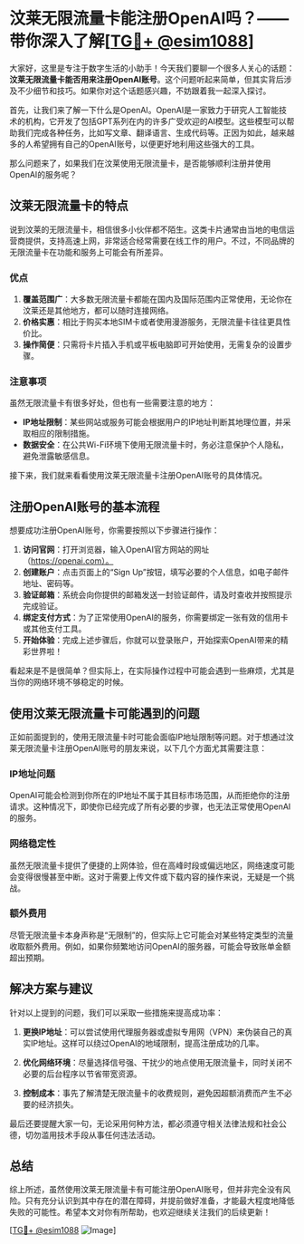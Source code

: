 # 汶莱无限流量卡能注册OpenAI吗？——带你深入了解[[TG💪+ @esim1088](https://t.me/s/esim1088)]

大家好，这里是专注于数字生活的小助手！今天我们要聊一个很多人关心的话题：**汶莱无限流量卡能否用来注册OpenAI账号**。这个问题听起来简单，但其实背后涉及不少细节和技巧。如果你对这个话题感兴趣，不妨跟着我一起深入探讨。

首先，让我们来了解一下什么是OpenAI。OpenAI是一家致力于研究人工智能技术的机构，它开发了包括GPT系列在内的许多广受欢迎的AI模型。这些模型可以帮助我们完成各种任务，比如写文章、翻译语言、生成代码等。正因为如此，越来越多的人希望拥有自己的OpenAI账号，以便更好地利用这些强大的工具。

那么问题来了，如果我们在汶莱使用无限流量卡，是否能够顺利注册并使用OpenAI的服务呢？

## 汶莱无限流量卡的特点

说到汶莱的无限流量卡，相信很多小伙伴都不陌生。这类卡片通常由当地的电信运营商提供，支持高速上网，非常适合经常需要在线工作的用户。不过，不同品牌的无限流量卡在功能和服务上可能会有所差异。

### 优点
1. **覆盖范围广**：大多数无限流量卡都能在国内及国际范围内正常使用，无论你在汶莱还是其他地方，都可以随时连接网络。
2. **价格实惠**：相比于购买本地SIM卡或者使用漫游服务，无限流量卡往往更具性价比。
3. **操作简便**：只需将卡片插入手机或平板电脑即可开始使用，无需复杂的设置步骤。

### 注意事项
虽然无限流量卡有很多好处，但也有一些需要注意的地方：
- **IP地址限制**：某些网站或服务可能会根据用户的IP地址判断其地理位置，并采取相应的限制措施。
- **数据安全**：在公共Wi-Fi环境下使用无限流量卡时，务必注意保护个人隐私，避免泄露敏感信息。

接下来，我们就来看看使用汶莱无限流量卡注册OpenAI账号的具体情况。

## 注册OpenAI账号的基本流程

想要成功注册OpenAI账号，你需要按照以下步骤进行操作：

1. **访问官网**：打开浏览器，输入OpenAI官方网站的网址（https://openai.com）。
2. **创建账户**：点击页面上的“Sign Up”按钮，填写必要的个人信息，如电子邮件地址、密码等。
3. **验证邮箱**：系统会向你提供的邮箱发送一封验证邮件，请及时查收并按照提示完成验证。
4. **绑定支付方式**：为了正常使用OpenAI的服务，你需要绑定一张有效的信用卡或其他支付工具。
5. **开始体验**：完成上述步骤后，你就可以登录账户，开始探索OpenAI带来的精彩世界啦！

看起来是不是很简单？但实际上，在实际操作过程中可能会遇到一些麻烦，尤其是当你的网络环境不够稳定的时候。

## 使用汶莱无限流量卡可能遇到的问题

正如前面提到的，使用无限流量卡时可能会面临IP地址限制等问题。对于想通过汶莱无限流量卡注册OpenAI账号的朋友来说，以下几个方面尤其需要注意：

### IP地址问题
OpenAI可能会检测到你所在的IP地址不属于其目标市场范围，从而拒绝你的注册请求。这种情况下，即使你已经完成了所有必要的步骤，也无法正常使用OpenAI的服务。

### 网络稳定性
虽然无限流量卡提供了便捷的上网体验，但在高峰时段或偏远地区，网络速度可能会变得很慢甚至中断。这对于需要上传文件或下载内容的操作来说，无疑是一个挑战。

### 额外费用
尽管无限流量卡本身声称是“无限制”的，但实际上它可能会对某些特定类型的流量收取额外费用。例如，如果你频繁地访问OpenAI的服务器，可能会导致账单金额超出预期。

## 解决方案与建议

针对以上提到的问题，我们可以采取一些措施来提高成功率：

1. **更换IP地址**：可以尝试使用代理服务器或虚拟专用网（VPN）来伪装自己的真实IP地址。这样可以绕过OpenAI的地域限制，提高注册成功的几率。
   
2. **优化网络环境**：尽量选择信号强、干扰少的地点使用无限流量卡，同时关闭不必要的后台程序以节省带宽资源。

3. **控制成本**：事先了解清楚无限流量卡的收费规则，避免因超额消费而产生不必要的经济损失。

最后还要提醒大家一句，无论采用何种方法，都必须遵守相关法律法规和社会公德，切勿滥用技术手段从事任何违法活动。

## 总结

综上所述，虽然使用汶莱无限流量卡有可能注册OpenAI账号，但并非完全没有风险。只有充分认识到其中存在的潜在障碍，并提前做好准备，才能最大程度地降低失败的可能性。希望本文对你有所帮助，也欢迎继续关注我们的后续更新！

[[TG💪+ @esim1088](https://t.me/s/esim1088) ![Image](https://i.postimg.cc/4NQfJmqS/Snipaste-2025-05-13-00-14-12.png)]